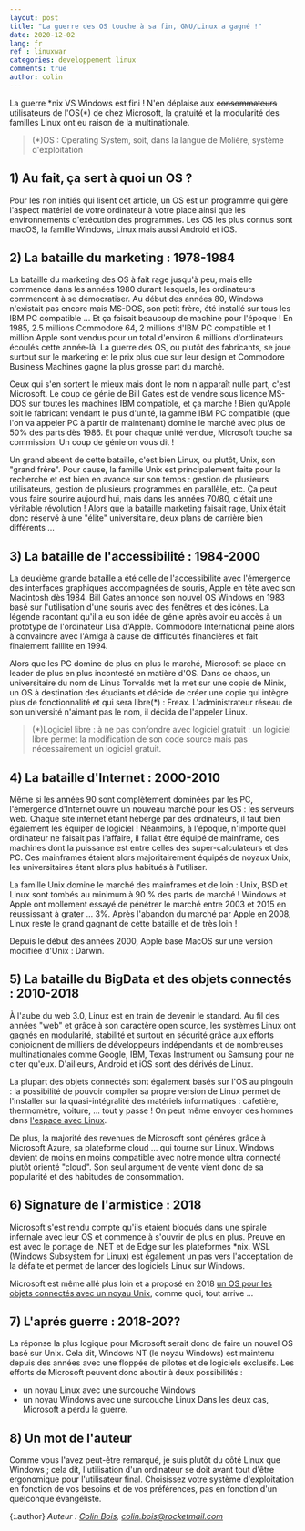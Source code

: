 ```yaml
---
layout: post
title: "La guerre des OS touche à sa fin, GNU/Linux a gagné !"
date: 2020-12-02
lang: fr
ref : linuxwar
categories: developpement linux
comments: true
author: colin
---
```


La guerre \*nix VS Windows est fini ! N'en déplaise aux ~~consommateurs~~ utilisateurs de l'OS(\*) de chez Microsoft, la gratuité et la modularité des familles Linux ont eu raison de la multinationale.

> (*)OS : Operating System, soit, dans la langue de Molière, système d'exploitation 

## 1) Au fait, ça sert à quoi un OS ?
Pour les non initiés qui lisent cet article, un OS est un programme qui gère l'aspect matériel de votre ordinateur à votre place ainsi que les environnements d'exécution des programmes. Les OS les plus connus sont macOS, la famille Windows, Linux mais aussi Android et iOS.

## 2) La bataille du marketing : 1978-1984
La bataille du marketing des OS à fait rage jusqu'à peu, mais elle commence dans les années 1980 durant lesquels, les ordinateurs commencent à se démocratiser. Au début des années 80, Windows n'existait pas encore mais MS-DOS, son petit frère, été installé sur tous les IBM PC compatible ... Et ça faisait beaucoup de machine pour l'époque ! En 1985, 2.5 millions Commodore 64, 2 millions d'IBM PC compatible et 1 million Apple sont vendus pour un total d'environ 6 millions d'ordinateurs écoulés cette année-là. La guerre des OS, ou plutôt des fabricants, se joue surtout sur le marketing et le prix plus que sur leur design et Commodore Business Machines gagne la plus grosse part du marché.

Ceux qui s'en sortent le mieux mais dont le nom n'apparaît nulle part, c'est Microsoft. Le coup de génie de Bill Gates est de vendre sous licence MS-DOS sur toutes les machines IBM compatible, et ça marche ! Bien qu'Apple soit le fabricant vendant le plus d'unité, la gamme IBM PC compatible (que l'on va appeler PC à partir de maintenant) domine le marché avec plus de 50% des parts dès 1986. Et pour chaque unité vendue, Microsoft touche sa commission. Un coup de génie on vous dit !

Un grand absent de cette bataille, c'est bien Linux, ou plutôt, Unix, son "grand frère". Pour cause, la famille Unix est principalement faite pour la recherche et est bien en avance sur son temps : gestion de plusieurs utilisateurs, gestion de plusieurs programmes en parallèle, etc. Ça peut vous faire sourire aujourd'hui, mais dans les années 70/80, c'était une véritable révolution ! Alors que la bataille marketing faisait rage, Unix était donc réservé à une "élite" universitaire, deux plans de carrière bien différents ...

## 3) La bataille de l'accessibilité : 1984-2000
La deuxième grande bataille a été celle de l'accessibilité avec l'émergence des interfaces graphiques accompagnées de souris, Apple en tête avec son Macintosh dès 1984. Bill Gates annonce son nouvel OS Windows en 1983 basé sur l'utilisation d'une souris avec des fenêtres et des icônes. La légende racontant qu'il a eu son idée de génie après avoir eu accès à un prototype de l'ordinateur Lisa d'Apple. Commodore International peine alors à convaincre avec l'Amiga à cause de difficultés financières et fait finalement faillite en 1994. 

Alors que les PC domine de plus en plus le marché, Microsoft se place en leader de plus en plus incontesté en matière d'OS. Dans ce chaos, un universitaire du nom de Linus Torvalds met la met sur une copie de Minix, un OS à destination des étudiants et décide de créer une copie qui intègre plus de fonctionnalité et qui sera libre(\*) : Freax. L'administrateur réseau de son université n'aimant pas le nom, il décida de l'appeler Linux.

> (*)Logiciel libre : à ne pas confondre avec logiciel gratuit : un logiciel libre permet la modification de son code source mais pas nécessairement un logiciel gratuit.

## 4) La bataille d'Internet : 2000-2010
Même si les années 90 sont complètement dominées par les PC, l'émergence d'Internet ouvre un nouveau marché pour les OS : les serveurs web. Chaque site internet étant hébergé par des ordinateurs, il faut bien également les équiper de logiciel ! Néanmoins, à l'époque, n'importe quel ordinateur ne faisait pas l'affaire, il fallait être équipé de mainframe, des machines dont la puissance est entre celles des super-calculateurs et des PC. Ces mainframes étaient alors majoritairement équipés de noyaux Unix, les universitaires étant alors plus habitués à l'utiliser. 

La famille Unix domine le marché des mainframes et de loin : Unix, BSD et Linux sont tombés au minimum à 90 % des parts de marché ! Windows et Apple ont mollement essayé de pénétrer le marché entre 2003 et 2015 en réussissant à grater ... 3%. Après l'abandon du marché par Apple en 2008, Linux reste le grand gagnant de cette bataille et de très loin !

Depuis le début des années 2000, Apple base MacOS sur une version modifiée d'Unix : Darwin.

## 5) La bataille du BigData et des objets connectés : 2010-2018
À l'aube du web 3.0, Linux est en train de devenir le standard. Au fil des années "web" et grâce à son caractère open source, les systèmes Linux ont gagnés en modularité, stabilité et surtout en sécurité grâce aux efforts conjoignent de milliers de développeurs indépendants et de nombreuses multinationales comme Google, IBM, Texas Instrument ou Samsung pour ne citer qu'eux. D'ailleurs, Android et iOS sont des dérivés de Linux.

La plupart des objets connectés sont également basés sur l'OS au pingouin : la possibilité de pouvoir compiler sa propre version de Linux permet de l'installer sur la quasi-intégralité des matériels informatiques : cafetière, thermomètre, voiture, ... tout y passe ! On peut même envoyer des hommes dans [l'espace avec Linux](https://trustmyscience.com/lancement-crew-dragon-voyage-open-source/).
  
De plus, la majorité des revenues de Microsoft sont générés grâce à Microsoft Azure, sa plateforme cloud ... qui tourne sur Linux. Windows devient de moins en moins compatible avec notre monde ultra connecté plutôt orienté "cloud". Son seul argument de vente vient donc de sa popularité et des habitudes de consommation.

## 6) Signature de l'armistice : 2018
Microsoft s'est rendu compte qu'ils étaient bloqués dans une spirale infernale avec leur OS et commence à s'ouvrir de plus en plus. Preuve en est avec le portage de .NET et de Edge sur les plateformes *nix. WSL (Windows Subsystem for Linux) est également un pas vers l'acceptation de la défaite et permet de lancer des logiciels Linux sur Windows. 

Microsoft est même allé plus loin et a proposé en 2018 [un OS pour les objets connectés avec un noyau Unix](https://azure.microsoft.com/en-us/blog/introducing-microsoft-azure-sphere-secure-and-power-the-intelligent-edge/), comme quoi, tout arrive ...  

## 7) L'aprés guerre : 2018-20??
La réponse la plus logique pour Microsoft serait donc de faire un nouvel OS basé sur Unix. Cela dit, Windows NT (le noyau Windows) est maintenu depuis des années avec une floppée de pilotes et de logiciels exclusifs. Les efforts de Microsoft peuvent donc aboutir à deux possibilités :
 - un noyau Linux avec une surcouche Windows
 - un noyau Windows avec une surcouche Linux 
Dans les deux cas, Microsoft a perdu la guerre.

## 8) Un mot de l'auteur
Comme vous l'avez peut-être remarqué, je suis plutôt du côté Linux que Windows ; cela dit, l'utilisation d'un ordinateur se doit avant tout d'être ergonomique pour l'utilisateur final. Choisissez votre système d'exploitation en fonction de vos besoins et de vos préférences, pas en fonction d'un quelconque évangéliste.

{:.author}
*Auteur : [Colin Bois](https://github.com/clnbs), <colin.bois@rocketmail.com>*
